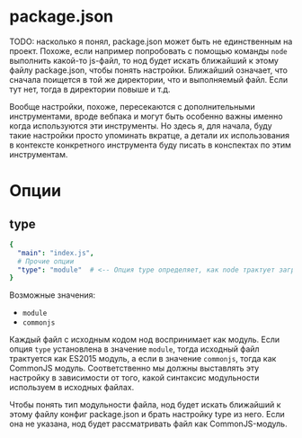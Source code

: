 # package.json

TODO: насколько я понял, package.json может быть не единственным на проект. Похоже, если например попробовать с помощью команды `node` выполнить какой-то js-файл, то нод будет искать ближайший к этому файлу package.json, чтобы понять настройки. Ближайший означает, что сначала поищется в той же директории, что и выполняемый файл. Если тут нет, тогда в директории повыше и т.д.

Вообще настройки, похоже, пересекаются с дополнительными инструментами, вроде вебпака и могут быть особенно важны именно когда используются эти инструменты. Но здесь я, для начала, буду такие настройки просто упоминать вкратце, а детали их использования в контексте конкретного инструмента буду писать в конспектах по этим инструментам.

# Опции

## type

```yaml
{
  "main": "index.js",
  # Прочие опции
  "type": "module"  # <-- Опция type определяет, как node трактует загружаемый файл.
}
```

Возможные значения:

* `module`
* `commonjs`

Каждый файл с исходным кодом нод воспринимает как модуль. Если опция `type` установлена в значение `module`, тогда исходный файл трактуется как ES2015 модуль, а если в значение `commonjs`, тогда как CommonJS модуль. Соответственно мы должны выставлять эту настройку в зависимости от того, какой синтаксис модульности используем в исходных файлах.

Чтобы понять тип модульности файла, нод будет искать ближайший к этому файлу конфиг package.json и брать настройку type из него. Если она не указана, нод будет рассматривать файл как CommonJS-модуль.